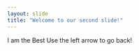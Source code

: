```yaml
---
layout: slide
title: "Welcome to our second slide!"
---
```

I am the Best
Use the left arrow to go back!
